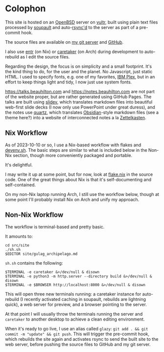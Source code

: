 # Colophon

This site is hosted on an [OpenBSD](https://www.openbsd.org/) server 
on [vultr](https://vultr.com),
built using plain text files processed by [soupault](https://soupault.app)
and auto-[rsync'd](https://en.wikipedia.org/wiki/Rsync) to the server 
as part of a pre-commit hook.

The source files are available on [my git server](https://git.beauhilton.com/site/)
and [GitHub](https://github.com/cbeauhilton/beauhilton.com).

I also use [entr](https://eradman.com/entrproject/) (on Nix) 
or [caretaker](https://github.com/grego/caretaker) (on Arch) 
during development to auto-rebuild as I edit the source files.

Regarding the design,
the focus is on simplicity and a small footprint.
It's the kind thing to do,
for the user and the planet.
No Javascript, just static HTML. 
I used to specify fonts, 
e.g. one of my favorites, [IBM Plex](https://www.ibm.com/plex/),
but in an effort to keep things light and tidy,
I now just use system fonts.

<https://talks.beauhilton.com> and 
<https://notes.beauhilton.com> 
are not part of the website proper,
but are rather generated using GitHub Pages.
The talks are built using [slidev](https://sli.dev/),
which translates markdown files into beautiful web-first slide decks
(I now only use PowerPoint under great duress),
and the notes use [quartz](https://quartz.jzhao.xyz/),
which translates [Obsidian](https://obsidian.md/)-style markdown files 
(see a theme here?) 
into a website of interconnected notes
a la [Zettelkasten](https://en.wikipedia.org/wiki/Zettelkasten).

## Nix Workflow

As of 2023-10-10 or so, 
I use a Nix-based workflow with flakes and [devenv.sh](https://devenv.sh/).
The basic steps are similar to what is included below in the Non-Nix section,
though more conveniently packaged and portable.

It's delightful.

I may write it up at some point, but for now, 
look at [flake.nix](https://git.beauhilton.com/site/file/flake.nix.html) in the source code.
One of the great things about Nix 
is that it's self-documenting and self-contained.

On my non-Nix laptop running Arch, I still use the workflow below,
though at some point I'll probably install Nix on Arch and unify my approach.


## Non-Nix Workflow

The workflow is terminal-based
and pretty basic.

It amounts to:

```shell
cd src/site
./sh.sh
$EDITOR site/gulag_archipelago.md
```

`sh.sh` contains the following:

```shell
$TERMINAL -e caretaker &>/dev/null & disown
$TERMINAL -e python3 -m http.server --directory build &>/dev/null & disown
$TERMINAL -e $BROWSER http://localhost:8000 &>/dev/null & disown
```

This will open three new terminals running:
a caretaker instance for auto-rebuild 
(I recently activated caching in soupault, 
rebuilds are lightning quick), 
a web server for preview, 
and a browser pointing to the server.

At that point I will usually throw the terminals 
running the server and `caretaker` to another desktop 
to achieve a clean editing environment.

When it's ready to go live,
I use an alias called `glazy`: `git add . && git commit -m "update" && git push`.
This will trigger the pre-commit hook,
which rebuilds the site again
and activates rsync to send the built site to the web server,
before pushing the source files to
GitHub and my git server.
